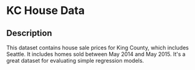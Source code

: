 # KC House Data

## Description

  This dataset contains house sale prices for King County, which includes Seattle. It includes homes sold between May 2014 and May 2015.
  It's a great dataset for evaluating simple regression models.

 
 
